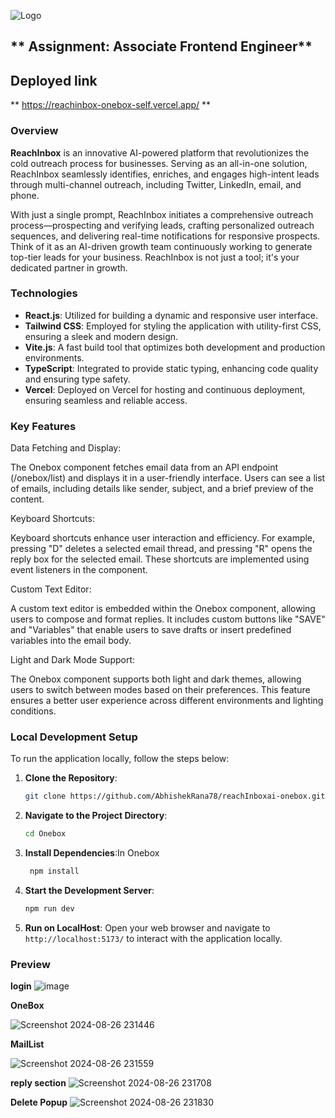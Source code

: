 ![Logo](https://github.com/user-attachments/assets/11f6d9de-acd1-40b6-8d71-d885388ba808)

## ** Assignment: Associate Frontend Engineer**

## Deployed link 

**  https://reachinbox-onebox-self.vercel.app/  **


### **Overview**

**ReachInbox** is an innovative AI-powered platform that revolutionizes the cold outreach process for businesses. Serving as an all-in-one solution, ReachInbox seamlessly identifies, enriches, and engages high-intent leads through multi-channel outreach, including Twitter, LinkedIn, email, and phone. 

With just a single prompt, ReachInbox initiates a comprehensive outreach process—prospecting and verifying leads, crafting personalized outreach sequences, and delivering real-time notifications for responsive prospects. Think of it as an AI-driven growth team continuously working to generate top-tier leads for your business. ReachInbox is not just a tool; it's your dedicated partner in growth.

### **Technologies**

- **React.js**: Utilized for building a dynamic and responsive user interface.
- **Tailwind CSS**: Employed for styling the application with utility-first CSS, ensuring a sleek and modern design.
- **Vite.js**: A fast build tool that optimizes both development and production environments.
- **TypeScript**: Integrated to provide static typing, enhancing code quality and ensuring type safety.
- **Vercel**: Deployed on Vercel for hosting and continuous deployment, ensuring seamless and reliable access.

### **Key Features**

Data Fetching and Display:

The Onebox component fetches email data from an API endpoint (/onebox/list) and displays it in a user-friendly interface. Users can see a list of emails, including details like sender, subject, and a brief preview of the content.

Keyboard Shortcuts:

Keyboard shortcuts enhance user interaction and efficiency. For example, pressing "D" deletes a selected email thread, and pressing "R" opens the reply box for the selected email. These shortcuts are implemented using event listeners in the component.

Custom Text Editor:

A custom text editor is embedded within the Onebox component, allowing users to compose and format replies. It includes custom buttons like "SAVE" and "Variables" that enable users to save drafts or insert predefined variables into the email body.

Light and Dark Mode Support:

The Onebox component supports both light and dark themes, allowing users to switch between modes based on their preferences. This feature ensures a better user experience across different environments and lighting conditions.









### **Local Development Setup**

To run the application locally, follow the steps below:

1. **Clone the Repository**:
   ```bash
   git clone https://github.com/AbhishekRana78/reachInboxai-onebox.git
   ```

2. **Navigate to the Project Directory**:
   ```bash
   cd Onebox
   ```

3. **Install Dependencies**:In Onebox
   ```bash
    npm install
   ```

4. **Start the Development Server**:
   ```bash
   npm run dev
   ```

5. **Run on LocalHost**:
   Open your web browser and navigate to `http://localhost:5173/` to interact with the application locally.

### **Preview**

**login**
![image](https://github.com/user-attachments/assets/11172e5b-3fbd-46e1-909a-e9e9e8657b73)

**OneBox**

![Screenshot 2024-08-26 231446](https://github.com/user-attachments/assets/f7eebed8-f88c-4ff0-a6e8-c78a15245994)




**MailList**

![Screenshot 2024-08-26 231559](https://github.com/user-attachments/assets/cbc08a25-8f5c-47f4-80d4-ffff0a5b3228)


**reply section**
![Screenshot 2024-08-26 231708](https://github.com/user-attachments/assets/7eea0c6f-09a5-4305-a7b8-e2837b6c71f4)

**Delete Popup**
![Screenshot 2024-08-26 231830](https://github.com/user-attachments/assets/c926e8d5-88da-4e5f-a679-36fe9a161c18)




